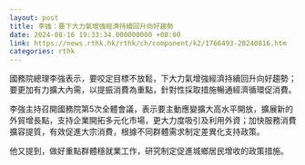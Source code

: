 ```yaml
---
layout: post
title: 李強：要下大力氣增強經濟持續回升向好趨勢
date: 2024-08-16 19:33:34.000000000 +08:00
link: https://news.rthk.hk/rthk/ch/component/k2/1766493-20240816.htm
categories: rthk
---
```


國務院總理李強表示，要咬定目標不放鬆，下大力氣增強經濟持續回升向好趨勢；要更加有力擴大內需，以提振消費為重點，針對性採取措施暢通經濟循環促消費。

李強主持召開國務院第5次全體會議，表示要主動應變擴大高水平開放，擴展新的外貿增長點，支持企業開拓多元化市場，更大力度吸引及利用外資；加快服務消費擴容提質，有效促進大宗消費，根據不同群體需求制定差異化支持政策。

他又提到，做好重點群體穩就業工作，研究制定促進城鄉居民增收的政策措施。
